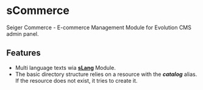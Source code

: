 # sCommerce
Seiger Commerce - E-commerce Management Module for Evolution CMS admin panel.

## Features ##
* Multi language texts wia **[sLang](https://github.com/Seiger/seigerlang)** Module.
* The basic directory structure relies on a resource with the ***catalog*** alias. If the resource does not exist, it tries to create it.